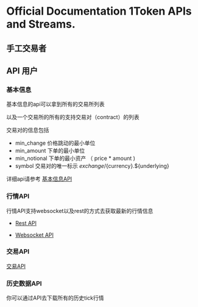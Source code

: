 
# Official Documentation 1Token APIs and Streams.


## 手工交易者

## API 用户

### 基本信息

基本信息的api可以拿到所有的交易所列表

以及一个交易所的所有的支持交易对（contract）的列表

交易对的信息包括
* min_change 价格跳动的最小单位
* min_amount 下单的最小单位
* min_notional 下单的最小资产 （ price * amount )
* symbol 交易对的唯一标示  ${exchange}/${currency}.${underlying}

详细api请参考 [基本信息API](https://1token.trade/r/swagger?url=/r/swagger/basic.yml)


### 行情API

行情API支持websocket以及rest的方式去获取最新的行情信息

* [Rest API](https://1token.trade/r/swagger?url=/r/swagger/quote.yml)

* [Websocket API](./a/api-refer/ws-api.md)



### 交易API

[交易API](https://1token.trade/r/swagger?url=/r/swagger/trade.yml)

### 历史数据API

你可以通过API去下载所有的历史tick行情
